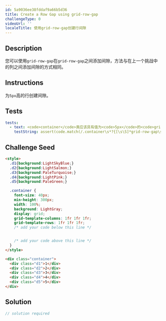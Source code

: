 ```yaml
---
id: 5a9036ee38fddaf9a66b5d36
title: Create a Row Gap using grid-row-gap
challengeType: 0
videoUrl: ''
localeTitle: 使用grid-row-gap创建行间隙
---
```


## Description
<section id="description">您可以使用<code>grid-row-gap</code>在<code>grid-row-gap</code>之间添加间隙，方法与在上一个挑战中的列之间添加间隙的方式相同。 </section>

## Instructions
<section id="instructions">为<code>5px</code>高的行创建间隙。 </section>

## Tests
<section id='tests'>

```yml
tests:
  - text: <code>container</code>类应该具有值为<code>5px</code>的<code>grid-row-gap</code>属性。
    testString: assert(code.match(/.container\s*?{[\s\S]*grid-row-gap\s*?:\s*?5px\s*?;[\s\S]*}/gi), '<code>container</code> class should have a <code>grid-row-gap</code> property that has the value of <code>5px</code>.');

```

</section>

## Challenge Seed
<section id='challengeSeed'>

<div id='html-seed'>

```html
<style>
  .d1{background:LightSkyBlue;}
  .d2{background:LightSalmon;}
  .d3{background:PaleTurquoise;}
  .d4{background:LightPink;}
  .d5{background:PaleGreen;}

  .container {
    font-size: 40px;
    min-height: 300px;
    width: 100%;
    background: LightGray;
    display: grid;
    grid-template-columns: 1fr 1fr 1fr;
    grid-template-rows: 1fr 1fr 1fr;
    /* add your code below this line */


    /* add your code above this line */
  }
</style>

<div class="container">
  <div class="d1">1</div>
  <div class="d2">2</div>
  <div class="d3">3</div>
  <div class="d4">4</div>
  <div class="d5">5</div>
</div>

```

</div>



</section>

## Solution
<section id='solution'>

```js
// solution required
```
</section>

